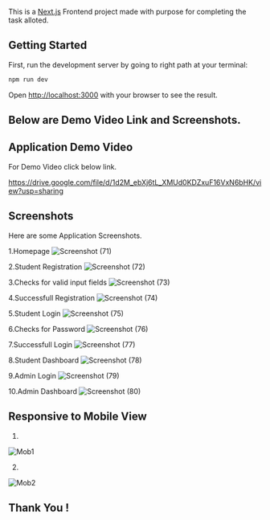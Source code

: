 This is a [Next.js](https://nextjs.org/) Frontend project made with purpose for completing the task alloted.

## Getting Started

First, run the development server by going to right path at your terminal:

```bash
npm run dev

```

Open [http://localhost:3000](http://localhost:3000) with your browser to see the result.

## Below are Demo Video Link and Screenshots.

## Application Demo Video

For Demo Video click below link.

https://drive.google.com/file/d/1d2M_ebXj6tL_XMUd0KDZxuF16VxN6bHK/view?usp=sharing

## Screenshots

Here are some Application Screenshots.

1.Homepage
![Screenshot (71)](https://github.com/nageshmali/Sciqus-Task-Final/assets/98390062/cd083914-418b-489e-b867-c612694dcaf1)

2.Student Registration
![Screenshot (72)](https://github.com/nageshmali/Sciqus-Task-Final/assets/98390062/9f0e7931-d789-4ce7-8103-40eb444db096)

3.Checks for valid input fields
![Screenshot (73)](https://github.com/nageshmali/Sciqus-Task-Final/assets/98390062/21eb839e-663a-4a70-8c2e-c2b60d72bd8b)

4.Successfull Registration
![Screenshot (74)](https://github.com/nageshmali/Sciqus-Task-Final/assets/98390062/7e41d341-1415-462d-b034-1df97ec0591b)

5.Student Login
![Screenshot (75)](https://github.com/nageshmali/Sciqus-Task-Final/assets/98390062/af34353d-1534-409c-9024-e6df6f216806)

6.Checks for Password
![Screenshot (76)](https://github.com/nageshmali/Sciqus-Task-Final/assets/98390062/4dd62f04-c173-47cb-a49f-8d5e1db0e9f3)

7.Successfull Login
![Screenshot (77)](https://github.com/nageshmali/Sciqus-Task-Final/assets/98390062/bc040485-0e8a-43fe-8553-91e92929c0d2)

8.Student Dashboard
![Screenshot (78)](https://github.com/nageshmali/Sciqus-Task-Final/assets/98390062/3cbfea49-56b7-41c9-a166-42d455cd990e)

9.Admin Login
![Screenshot (79)](https://github.com/nageshmali/Sciqus-Task-Final/assets/98390062/61fc1350-b272-4bc7-847c-d0d55002e07f)

10.Admin Dashboard
![Screenshot (80)](https://github.com/nageshmali/Sciqus-Task-Final/assets/98390062/5426cb09-b373-4209-a4dc-da320b43f1e9)



## Responsive to Mobile View
1.
![Mob1](https://github.com/nageshmali/Sciqus-Task-Final/assets/98390062/e4c03c95-f706-4cca-9800-3349a4dbfb30)


2.
![Mob2](https://github.com/nageshmali/Sciqus-Task-Final/assets/98390062/5bdd455c-d2c8-40b3-bba5-ba215c0d6dbf)


## Thank You !
